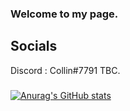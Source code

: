 ### Welcome to my page.

## Socials
Discord : Collin#7791
TBC.

### 

[![Anurag's GitHub stats](https://github-readme-stats.vercel.app/api?username=collinvh)](https://github.com/anuraghazra/github-readme-stats)
